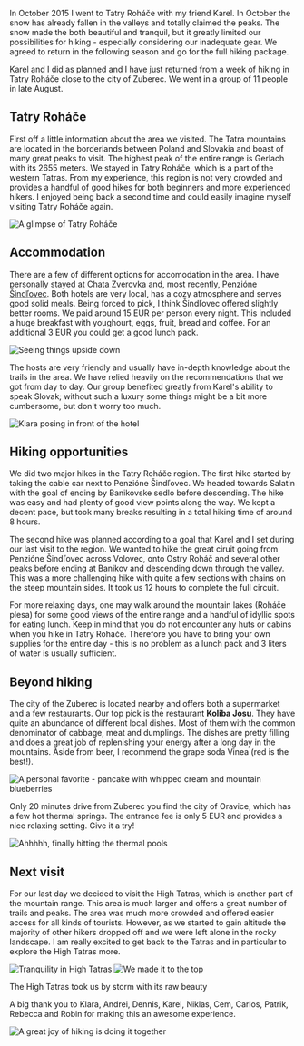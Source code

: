 In October 2015 I went to Tatry Roháče with my friend Karel. In October the snow has already fallen in the valleys and totally claimed the peaks. The snow made the both beautiful and tranquil, but it greatly limited our possibilities for hiking - especially considering our inadequate gear. We agreed to return in the following season and go for the full hiking package.

Karel and I did as planned and I have just returned from a week of hiking in Tatry Roháče close to the city of Zuberec. We went in a group of 11 people in late August.

<div id="map1" data-lat="49.2572905" data-lng="19.6321944" data-zoom="5" data-type="streets">
  <div data-lat="49.260516" data-lng="19.614379" data-label="Zuberec"></div>
</div>

## Tatry Roháče
First off a little information about the area we visited. The Tatra mountains are located in the borderlands between Poland and Slovakia and boast of many great peaks to visit. The highest peak of the entire range is Gerlach with its 2655 meters. We stayed in Tatry Roháče, which is a part of the western Tatras. From my experience, this region is not very crowded and provides a handful of good hikes for both beginners and more experienced hikers. I enjoyed being back a second time and could easily imagine myself visiting Tatry Roháče again.

<div class="media wide">
  <img class="media__image" data-src="view.jpg" title="A glimpse of Tatry Roháče">
</div>

## Accommodation
There are a few of different options for accomodation in the area. I have personally stayed at [Chata Zverovka](http://www.chatazverovka.sk/) and, most recently, [Penzióne Šindľovec](http://www.sindlovec.sk/). Both hotels are very local, has a cozy atmosphere and serves good solid meals. Being forced to pick, I think Šindľovec offered slightly better rooms. We paid around 15 EUR per person every night. This included a huge breakfast with youghourt, eggs, fruit, bread and coffee. For an additional 3 EUR you could get a good lunch pack.

<div class="media">
  <img class="media__image" data-src="upside-down.jpg" title="Seeing things upside down">
</div>


The hosts are very friendly and usually have in-depth knowledge about the trails in the area. We have relied heavily on the recommendations that we got from day to day. Our group benefited greatly from Karel's ability to speak Slovak; without such a luxury some things might be a bit more cumbersome, but don't worry too much.

<div class="media">
  <img class="media__image" data-src="hotel.jpg" title="Klara posing in front of the hotel">
</div>

## Hiking opportunities
We did two major hikes in the Tatry Roháče region. The first hike started by taking the cable car next to Penzióne Šindľovec. We headed towards Salatin with the goal of ending by Banikovske sedlo before descending. The hike was easy and had plenty of good view points along the way. We kept a decent pace, but took many breaks resulting in a total hiking time of around 8 hours.

The second hike was planned according to a goal that Karel and I set during our last visit to the region. We wanted to hike the great ciruit going from Penzióne Šindľovec across Volovec, onto Ostry Roháč and several other peaks before ending at Banikov and descending down through the valley. This was a more challenging hike with quite a few sections with chains on the steep mountain sides. It took us 12 hours to complete the full circuit.

For more relaxing days, one may walk around the mountain lakes (Roháče plesa) for some good views of the entire range and a handful of idyllic spots for eating lunch. Keep in mind that you do not encounter any huts or cabins when you hike in Tatry Roháče. Therefore you have to bring your own supplies for the entire day - this is no problem as a lunch pack and 3 liters of water is usually sufficient.

## Beyond hiking
The city of the Zuberec is located nearby and offers both a supermarket and a few restaurants. Our top pick is the restaurant **Koliba Josu**. They have quite an abundance of different local dishes. Most of them with the common denominator of cabbage, meat and dumplings. The dishes are pretty filling and does a great job of replenishing your energy after a long day in the mountains. Aside from beer, I recommend the grape soda Vinea (red is the best!).

<div class="media">
  <img class="media__image" data-src="pancake.jpg" title="A personal favorite - pancake with whipped cream and mountain blueberries">
</div>

Only 20 minutes drive from Zuberec you find the city of Oravice, which has a few hot thermal springs. The entrance fee is only 5 EUR and provides a nice relaxing setting. Give it a try!

<div class="media">
  <img class="media__image" data-src="thermal.jpg" title="Ahhhhh, finally hitting the thermal pools">
</div>

## Next visit
For our last day we decided to visit the High Tatras, which is another part of the mountain range. This area is much larger and offers a great number of trails and peaks. The area was much more crowded and offered easier access for all kinds of tourists. However, as we started to gain altitude the majority of other hikers dropped off and we were left alone in the rocky landscape. I am really excited to get back to the Tatras and in particular to explore the High Tatras more.

<div class="media group">
  <img class="media__image" data-src="high-tatras.jpg" title="Tranquility in High Tatras">
  <img class="media__image" data-src="top-of-high-tatras.jpg" title="We made it to the top">
  <p class="media__caption">The High Tatras took us by storm with its raw beauty</p>
</div>

A big thank you to Klara, Andrei, Dennis, Karel, Niklas, Cem, Carlos, Patrik, Rebecca and Robin for making this an awesome experience.

<div class="media">
  <img class="media__image" data-src="together.jpg" title="A great joy of hiking is doing it together">
</div>
